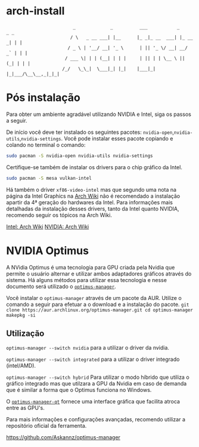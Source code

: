 # arch-install



                             _             _          ___           _        _ _ 
                            / \   _ __ ___| |__      |_ _|_ __  ___| |_ __ _| | |
                           / _ \ | '__/ __| '_ \      | || '_ \/ __| __/ _` | | |
                          / ___ \| | | (__| | | |     | || | | \__ \ || (_| | | |
                         /_/   \_\_|  \___|_| |_|    |___|_| |_|___/\__\__,_|_|_|



# Pós instalação 

Para obter um ambiente agradável utilizando NVIDIA e Intel, siga os passos a seguir.

De início você deve ter instalado os seguintes pacotes: `nvidia-open`,`nvidia-utils`,`nvidia-settings`.
Você pode instalar esses pacote copiando e colando no terminal o comando:
```bash
sudo pacman -S nvidia-open nvidia-utils nvidia-settings
```  
Certifique-se também de instalar os drivers para o chip gráfico da Intel.
```bash
sudo pacman -S mesa vulkan-intel
``` 
Há também o driver `xf86-video-intel` mas que segundo uma nota na página da Intel Graphics na [Arch Wiki](https://wiki.archlinux.org/title/intel_graphics#Installation) não é recomendado a instalação apartir da 4ª geração do hardwares da Intel. 
Para informações mais detalhadas da instalação desses drivers, tanto da Intel quanto NVIDIA, recomendo seguir os tópicos na Arch Wiki.

[Intel: Arch Wiki](https://wiki.archlinux.org/title/intel_graphics)
[NVIDIA: Arch Wiki](https://wiki.archlinux.org/title/NVIDIA)

# NVIDIA Optimus

A NVidia Optimus é uma tecnologia para GPU criada pela Nvidia que permite o usuário alternar e utilizar ambos adaptadores gráficos através do sistema. 
Há alguns métodos para utilizar essa tecnologia e nesse documento será utilizado o [`optimus-manager`](https://github.com/Askannz/optimus-manager).

Você instalar o `optimus-manager` através de um pacote da AUR. Utilize o comando a seguir para efetuar a o download e a instalação do pacote.
`git clone https://aur.archlinux.org/optimus-manager.git
cd optimus-manager
makepkg -si
`
## Utilização
`optimus-manager --switch nvidia` para a utilizar o driver da nvidia.

`optimus-manager --switch integrated` para a utilizar o driver integrado (intel/AMD).

`optimus-manager --switch hybrid` Para utilizar o modo híbrido que utiliza o gráfico integrado mas que utilzara a GPU da Nvidia em caso de demanda que é similar a forma que o Optimus funciona no Windows.

O [`optimus-manager-qt`](https://github.com/Shatur95/optimus-manager-qt) fornece uma interface gráfica que facilita atroca entre as GPU's.

Para mais informações e configurações avançadas, recomendo utilizar a repositório oficial da ferramenta.

https://github.com/Askannz/optimus-manager